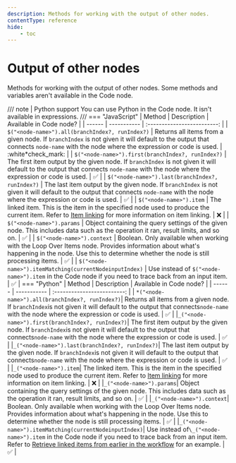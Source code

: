 ```yaml
---
description: Methods for working with the output of other nodes.
contentType: reference
hide:
    - toc
---
```


# Output of other nodes

Methods for working with the output of other nodes. Some methods and variables aren't available in the Code node.

/// note | Python support
You can use Python in the Code node. It isn't available in expressions.
///
=== "JavaScript"
| Method | Description | Available in Code node? |
| ------ | ----------- | :-------------------------: |
| `$("<node-name>").all(branchIndex?, runIndex?)` | Returns all items from a given node. If `branchIndex` is not given it will default to the output that connects `node-name` with the node where the expression or code is used. | :white*check_mark: |
| `$("<node-name>").first(branchIndex?, runIndex?)` | The first item output by the given node. If `branchIndex` is not given it will default to the output that connects `node-name` with the node where the expression or code is used. | :white_check_mark: |
| `$("<node-name>").last(branchIndex?, runIndex?)` | The last item output by the given node. If `branchIndex` is not given it will default to the output that connects `node-name` with the node where the expression or code is used. | :white_check_mark: |
| `$("<node-name>").item` | The linked item. This is the item in the specified node used to produce the current item. Refer to [Item linking](/data/data-mapping/data-item-linking/) for more information on item linking. | :x: |
| `$("<node-name>").params` | Object containing the query settings of the given node. This includes data such as the operation it ran, result limits, and so on. | :white_check_mark: |
| `$("<node-name>").context` | Boolean. Only available when working with the Loop Over Items node. Provides information about what's happening in the node. Use this to determine whether the node is still processing items. | :white_check_mark: |
| `$("<node-name>").itemMatching(currentNodeinputIndex)` | Use instead of `$("<node-name>").item` in the Code node if you need to trace back from an input item. | :white_check_mark: |
=== "Python"
| Method | Description | Available in Code node? |
| ------ | ----------- | :-------------------------: |
| `*("<node-name>").all(branchIndex?, runIndex?)`| Returns all items from a given node. If `branchIndex`is not given it will default to the output that connects`node-name` with the node where the expression or code is used. | :white_check_mark: |
	|`_("<node-name>").first(branchIndex?, runIndex?)`| The first item output by the given node. If `branchIndex`is not given it will default to the output that connects`node-name` with the node where the expression or code is used. | :white_check_mark: |
	|`_("<node-name>").last(branchIndex?, runIndex?)`| The last item output by the given node. If `branchIndex`is not given it will default to the output that connects`node-name` with the node where the expression or code is used. | :white_check_mark: |
	|`_("<node-name>").item`| The linked item. This is the item in the specified node used to produce the current item. Refer to [Item linking](/data/data-mapping/data-item-linking/) for more information on item linking. | :x: |
	|`_("<node-name>").params`| Object containing the query settings of the given node. This includes data such as the operation it ran, result limits, and so on. | :white_check_mark: |
	|`_("<node-name>").context`| Boolean. Only available when working with the Loop Over Items node. Provides information about what's happening in the node. Use this to determine whether the node is still processing items. | :white_check_mark: |
	|`_("<node-name>").itemMatching(currentNodeinputIndex)`| Use instead of`\_("<node-name>").item` in the Code node if you need to trace back from an input item. Refer to [Retrieve linked items from earlier in the workflow](/code/cookbook/builtin/itemmatching/) for an example. | :white_check_mark: |
